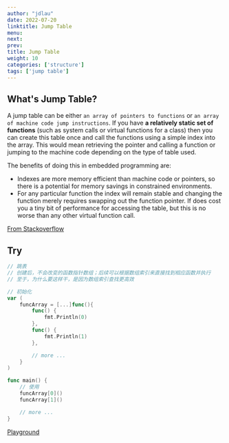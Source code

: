 ```yaml
---
author: "jdlau"
date: 2022-07-20
linktitle: Jump Table
menu:
next:
prev:
title: Jump Table
weight: 10
categories: ['structure']
tags: ['jump table']
---
```


## What's Jump Table?

A jump table can be either `an array of pointers to functions` or `an array of machine code jump instructions`. If you have **a relatively static set of functions** (such as system calls or virtual functions for a class) then you can create this table once and call the functions using a simple index into the array. This would mean retrieving the pointer and calling a function or jumping to the machine code depending on the type of table used.

The benefits of doing this in embedded programming are:

- Indexes are more memory efficient than machine code or pointers, so there is a potential for memory savings in constrained environments.
- For any particular function the index will remain stable and changing the function merely requires swapping out the function pointer.
If does cost you a tiny bit of performance for accessing the table, but this is no worse than any other virtual function call.

[From Stackoverflow](https://stackoverflow.com/questions/48017/what-is-a-jump-table)

## Try

```go
// 跳表
// 创建后，不会改变的函数指针数组；后续可以根据数组索引来直接找到相应函数并执行
// 至于，为什么要这样干，是因为数组索引查找更高效

// 初始化
var (
	funcArray = [...]func(){
		func() {
			fmt.Println(0)
		},
		func() {
			fmt.Println(1)
		},

		// more ...
	}
)

func main() {
	// 使用
	funcArray[0]()
	funcArray[1]()

	// more ...
}
```

[Playground](https://go.dev/play/p/oJEo1iaRfSW)
